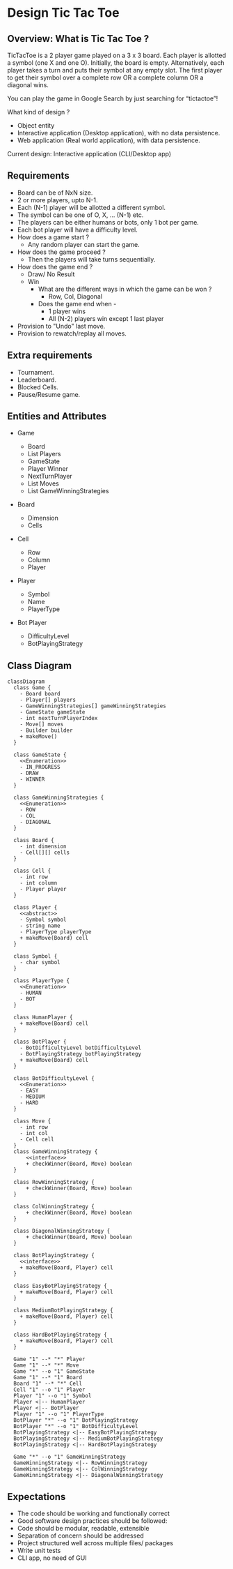 # Design Tic Tac Toe

## Overview: What is Tic Tac Toe ?
TicTacToe is a 2 player game played on a 3 x 3 board. Each player is allotted a symbol (one X and one O). Initially, the board is empty. Alternatively, each player takes a turn and puts their symbol at any empty slot. The first player to get their symbol over a complete row OR a complete column OR a diagonal wins.

You can play the game in Google Search by just searching for “tictactoe”!

What kind of design ?
* Object entity
* Interactive application (Desktop application), with no data persistence.
* Web application (Real world application), with data persistence.

Current design: Interactive application (CLI/Desktop app)

## Requirements
* Board can be of NxN size.
* 2 or more players, upto N-1.
* Each (N-1) player will be allotted a different symbol.
* The symbol can be one of O, X, ... (N-1) etc.
* The players can be either humans or bots, only 1 bot per game.
* Each bot player will have a difficulty level.
* How does a game start ?
  *  Any random player can start the game.
* How does the game proceed ?
  *  Then the players will take turns sequentially.
* How does the game end ?
    * Draw/ No Result
    * Win
        * What are the different ways in which the game can be won ?
          * Row, Col, Diagonal
        * Does the game end when -
          * 1 player wins
          * All (N-2) players win except 1 last player
* Provision to "Undo" last move.
* Provision to rewatch/replay all moves.

## Extra requirements
* Tournament.
* Leaderboard.
* Blocked Cells.
* Pause/Resume game.

## Entities and Attributes
* Game
  * Board
  * List<Player> Players
  * GameState
  * Player Winner
  * NextTurnPlayer
  * List<Move> Moves
  * List<GameWinningStrategy> GameWinningStrategies

* Board
  * Dimension
  * Cells

* Cell
  * Row
  * Column
  * Player

* Player
  * Symbol
  * Name
  * PlayerType

* Bot Player
  * DifficultyLevel
  * BotPlayingStrategy

## Class Diagram 

```mermaid
classDiagram
  class Game {
    - Board board
    - Player[] players
    - GameWinningStrategies[] gameWinningStrategies
    - GameState gameState
    - int nextTurnPlayerIndex
    - Move[] moves
    - Builder builder
    + makeMove()
  }

  class GameState {
    <<Enumeration>>
    - IN_PROGRESS
    - DRAW
    - WINNER
  }

  class GameWinningStrategies {
    <<Enumeration>>
    - ROW
    - COL
    - DIAGONAL
  }

  class Board {
    - int dimension
    - Cell[][] cells
  }

  class Cell {
    - int row
    - int column
    - Player player
  }

  class Player {
    <<abstract>>
    - Symbol symbol
    - string name
    - PlayerType playerType
    + makeMove(Board) cell
  }

  class Symbol {
    - char symbol
  }

  class PlayerType {
    <<Enumeration>>
    - HUMAN
    - BOT
  }

  class HumanPlayer {
    + makeMove(Board) cell
  }

  class BotPlayer {
    - BotDifficultyLevel botDifficultyLevel
    - BotPlayingStrategy botPlayingStrategy
    + makeMove(Board) cell
  }

  class BotDifficultyLevel {
    <<Enumeration>>
    - EASY
    - MEDIUM
    - HARD
  }

  class Move {
    - int row
    - int col
    - Cell cell
  }
  class GameWinningStrategy {
      <<interface>>
      + checkWinner(Board, Move) boolean
  }

  class RowWinningStrategy {
      + checkWinner(Board, Move) boolean
  }

  class ColWinningStrategy {
      + checkWinner(Board, Move) boolean
  }

  class DiagonalWinningStrategy {
      + checkWinner(Board, Move) boolean
  }

  class BotPlayingStrategy {
    <<interface>>
    + makeMove(Board, Player) cell
  }

  class EasyBotPlayingStrategy {
    + makeMove(Board, Player) cell
  }

  class MediumBotPlayingStrategy {
    + makeMove(Board, Player) cell
  }

  class HardBotPlayingStrategy {
    + makeMove(Board, Player) cell
  }

  Game "1" --* "*" Player
  Game "1" --* "*" Move
  Game "*" --o "1" GameState
  Game "1" --* "1" Board
  Board "1" --* "*" Cell
  Cell "1" --o "1" Player
  Player "1" --o "1" Symbol
  Player <|-- HumanPlayer
  Player <|-- BotPlayer
  Player "1" --o "1" PlayerType
  BotPlayer "*" --o "1" BotPlayingStrategy
  BotPlayer "*" --o "1" BotDifficultyLevel
  BotPlayingStrategy <|-- EasyBotPlayingStrategy
  BotPlayingStrategy <|-- MediumBotPlayingStrategy
  BotPlayingStrategy <|-- HardBotPlayingStrategy

  Game "*" --o "1" GameWinningStrategy
  GameWinningStrategy <|-- RowWinningStrategy
  GameWinningStrategy <|-- ColWinningStrategy
  GameWinningStrategy <|-- DiagonalWinningStrategy

```

## Expectations
* The code should be working and functionally correct
* Good software design practices should be followed:
* Code should be modular, readable, extensible
* Separation of concern should be addressed
* Project structured well across multiple files/ packages
* Write unit tests
* CLI app, no need of GUI

